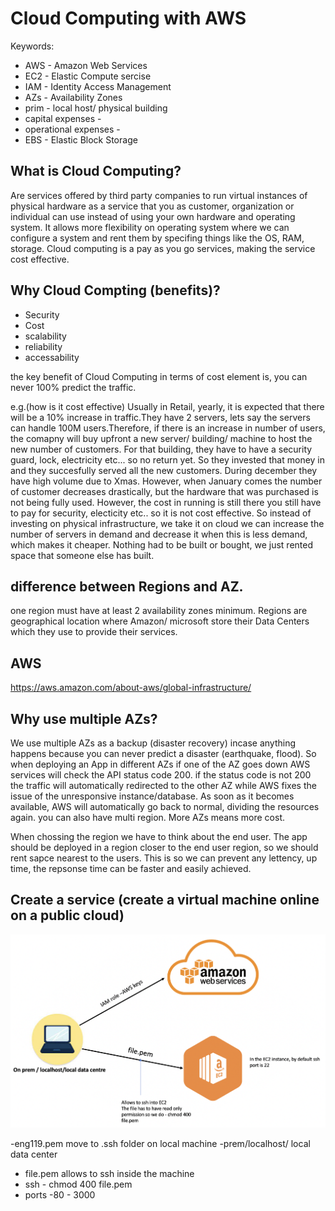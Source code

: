 # Cloud Computing with AWS 

Keywords:
- AWS - Amazon Web Services
- EC2 - Elastic Compute sercise
- IAM - Identity Access Management
- AZs - Availability Zones
- prim - local host/ physical building
- capital expenses -
- operational expenses - 
- EBS - Elastic Block Storage

## What is Cloud Computing?
Are services offered by third party companies to run virtual instances of physical hardware as a service that you as  customer, organization or individual can use instead of using your own hardware and operating system. It allows more flexibility on operating system where we can configure a system and rent them by specifing things like the OS, RAM, storage. 
Cloud computing is a pay as you go services, making the service cost effective.

## Why Cloud Compting (benefits)?

- Security 
- Cost
- scalability 
- reliability 
- accessability

the key benefit of Cloud Computing in terms of cost element is, you can never 100% predict the traffic.

e.g.(how is it cost effective)
Usually in Retail, yearly, it is expected that there will be a 10% increase in traffic.They have 2 servers, lets say the servers can handle 100M users.Therefore, if there is an increase in number of users, the comapny will buy upfront a new server/ building/ machine to host the new number of customers. For that building, they have to have a security guard, lock, electricity etc... so no return yet. So they invested that money in and they succesfully served all the new customers. During december they have high volume due to Xmas. However, when January comes the number of customer decreases drastically, but the hardware that was purchased is not being fully used. However, the cost in running is still there you still have to pay for security, electicity etc.. so it is not cost effective. So instead of investing on physical infrastructure, we take it on cloud we can increase the number of servers in demand and decrease it when this is less demand, which makes it cheaper. Nothing had to be built or bought, we just rented space that someone else has built.


## difference between Regions and AZ.
one region must have at least 2 availability zones minimum. Regions are geographical location where Amazon/ microsoft store their Data Centers which they use to provide their services. 

## AWS
https://aws.amazon.com/about-aws/global-infrastructure/

## Why use multiple AZs?
We use multiple AZs as a backup (disaster recovery) incase anything happens because you can never predict a disaster (earthquake, flood). So when deploying an App in different AZs if one of the AZ goes down AWS services will check the API status code 200. if the status code is not 200 the traffic will automatically redirected to the other AZ while AWS fixes the issue of the unresponsive instance/database. As soon as it becomes available, AWS will automatically go back to normal, dividing the resources again. you can also have multi region. More AZs means more cost. 

When chossing the region we have to think about the end user. The app should be deployed in a region closer to the end user region, so we should rent sapce nearest to the users. This is so we can prevent any lettency, up time, the repsonse time can be faster and easily achieved.

## Create a service (create a virtual machine online on a public cloud) 


![](images/AWS.png)

-eng119.pem move to .ssh folder on local machine 
-prem/localhost/ local data center
- file.pem allows to ssh inside the machine
- ssh - chmod 400 file.pem
- ports -80 - 3000




